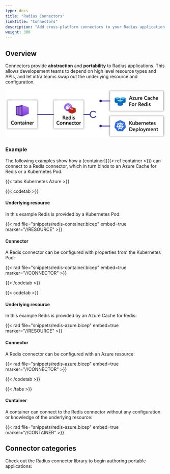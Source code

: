 ```yaml
---
type: docs
title: "Radius Connectors"
linkTitle: "Connectors"
description: "Add cross-platform connectors to your Radius application with Connectors"
weight: 300
---
```


## Overview

Connectors provide **abstraction** and **portability** to Radius applications. This allows developement teams to depend on high level resource types and APIs, and let infra teams swap out the underlying resource and configuration.

<img src="connectors.png" alt="Diagram of a connector connecting from a container to either an Azure Redis Cache or a Kubernetes Deployment" width=700px />

### Example

The following examples show how a [container]({{< ref container >}}) can connect to a Redis connector, which in turn binds to an Azure Cache for Redis or a Kubernetes Pod.

{{< tabs Kubernetes Azure >}}

{{< codetab >}}
<h4>Underlying resource</h4>

In this example Redis is provided by a Kubernetes Pod:

{{< rad file="snippets/redis-container.bicep" embed=true marker="//RESOURCE" >}}

<h4>Connector</h4>

A Redis connector can be configured with properties from the Kubernetes Pod:

{{< rad file="snippets/redis-container.bicep" embed=true marker="//CONNECTOR" >}}

{{< /codetab >}}

{{< codetab >}}
<h4>Underlying resource</h4>

In this example Redis is provided by an Azure Cache for Redis:

{{< rad file="snippets/redis-azure.bicep" embed=true marker="//RESOURCE" >}}

<h4>Connector</h4>

A Redis connector can be configured with an Azure resource:

{{< rad file="snippets/redis-azure.bicep" embed=true marker="//CONNECTOR" >}}

{{< /codetab >}}

{{< /tabs >}}

<h4>Container</h4>

A container can connect to the Redis connector without any configuration or knowledge of the underlying resource:

{{< rad file="snippets/redis-azure.bicep" embed=true marker="//CONTAINER" >}}

## Connector categories

Check out the Radius connector library to begin authoring portable applications:

